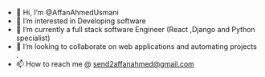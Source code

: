 - 👋 Hi, I’m @AffanAhmedUsmani
- 👀 I’m interested in Developing software 
- 🌱 I’m currently a full stack software Engineer (React ,Django and Python specialist)
- 💞️ I’m looking to collaborate on web applications and automating projects . 
- 📫 How to reach me @ send2affanahmed@gmail.com

<!---
AffanAhmedUsmani/AffanAhmedUsmani is a ✨ special ✨ repository because its `README.md` (this file) appears on your GitHub profile.
You can click the Preview link to take a look at your changes.
--->
